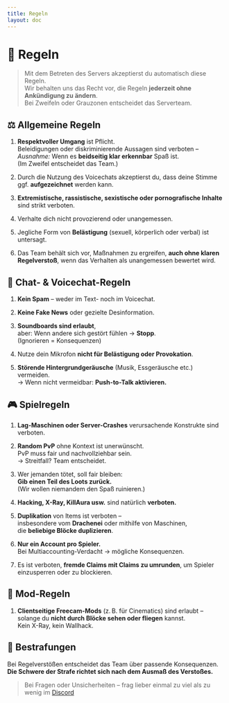 ```yaml
---
title: Regeln
layout: doc
---
```


# 📜 Regeln

> Mit dem Betreten des Servers akzeptierst du automatisch diese Regeln.  
> Wir behalten uns das Recht vor, die Regeln **jederzeit ohne Ankündigung zu ändern**.  
> Bei Zweifeln oder Grauzonen entscheidet das Serverteam.  


## ⚖️ Allgemeine Regeln

1. **Respektvoller Umgang** ist Pflicht.  
   Beleidigungen oder diskriminierende Aussagen sind verboten –  
   *Ausnahme:* Wenn es **beidseitig klar erkennbar** Spaß ist.  
   (Im Zweifel entscheidet das Team.)

2. Durch die Nutzung des Voicechats akzeptierst du, dass deine Stimme ggf. **aufgezeichnet** werden kann.

3. **Extremistische, rassistische, sexistische oder pornografische Inhalte** sind strikt verboten.

4. Verhalte dich nicht provozierend oder unangemessen.

5. Jegliche Form von **Belästigung** (sexuell, körperlich oder verbal) ist untersagt.

6. Das Team behält sich vor, Maßnahmen zu ergreifen, **auch ohne klaren Regelverstoß**, wenn das Verhalten als unangemessen bewertet wird.


## 💬 Chat- & Voicechat-Regeln

1. **Kein Spam** – weder im Text- noch im Voicechat.

2. **Keine Fake News** oder gezielte Desinformation.

3. **Soundboards sind erlaubt**,  
   aber: Wenn andere sich gestört fühlen → **Stopp**.  
   (Ignorieren = Konsequenzen)

4. Nutze dein Mikrofon **nicht für Belästigung oder Provokation**.

5. **Störende Hintergrundgeräusche** (Musik, Essgeräusche etc.) vermeiden.  
   → Wenn nicht vermeidbar: **Push-to-Talk aktivieren.**


## 🎮 Spielregeln

1. **Lag-Maschinen oder Server-Crashes** verursachende Konstrukte sind verboten.

2. **Random PvP** ohne Kontext ist unerwünscht.  
   PvP muss fair und nachvollziehbar sein.  
   → Streitfall? Team entscheidet.

3. Wer jemanden tötet, soll fair bleiben:  
   **Gib einen Teil des Loots zurück.**  
   (Wir wollen niemandem den Spaß ruinieren.)

4. **Hacking, X-Ray, KillAura usw.** sind natürlich **verboten.**

5. **Duplikation** von Items ist verboten –  
   insbesondere vom **Drachenei** oder mithilfe von Maschinen,  
   die **beliebige Blöcke duplizieren**.

6. **Nur ein Account pro Spieler.**  
   Bei Multiaccounting-Verdacht → mögliche Konsequenzen.

7. Es ist verboten, **fremde Claims mit Claims zu umrunden**, um Spieler einzusperren oder zu blockieren.


## 🔧 Mod-Regeln

1. **Clientseitige Freecam-Mods** (z. B. für Cinematics) sind erlaubt –  
   solange du **nicht durch Blöcke sehen oder fliegen** kannst.  
   Kein X-Ray, kein Wallhack.

## 🚨 Bestrafungen

Bei Regelverstößen entscheidet das Team über passende Konsequenzen.  
**Die Schwere der Strafe richtet sich nach dem Ausmaß des Verstoßes.**



> Bei Fragen oder Unsicherheiten – frag lieber einmal zu viel als zu wenig im [Discord](https://dc.cookieattack.de)
